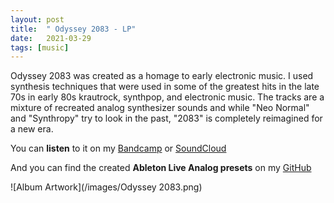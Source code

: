 ```yaml
---
layout: post
title:  " Odyssey 2083 - LP"
date:   2021-03-29
tags: [music]
---
```


Odyssey 2083 was created as a homage to early electronic music. I used synthesis techniques that were used in some of the greatest hits in the late 70s in early 80s krautrock, synthpop, and electronic music. The tracks are a mixture of recreated analog synthesizer sounds and while "Neo Normal" and "Synthropy" try to look in the past, "2083" is completely reimagined for a new era.  

You can **listen** to it on my [Bandcamp](https://matisme.bandcamp.com/album/odyssey-2083) or [SoundCloud](https://soundcloud.com/matisme/sets/odyssey-2083)  

And you can find the created **Ableton Live Analog presets** on my [GitHub](https://github.com/matis-io/AbletonAnalog80sSound)

![Album Artwork](/images/Odyssey 2083.png)